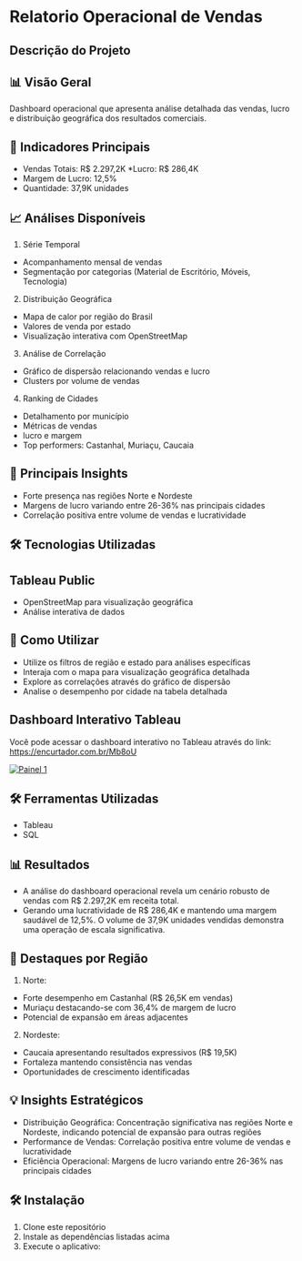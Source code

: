 # Relatorio Operacional de Vendas

## Descrição do Projeto
 
## 📊 Visão Geral
Dashboard operacional que apresenta análise detalhada das vendas, lucro e distribuição geográfica dos resultados comerciais.
## 🔑 Indicadores Principais


* Vendas Totais: R$ 2.297,2K
*Lucro: R$ 286,4K
* Margem de Lucro: 12,5%
* Quantidade: 37,9K unidades

## 📈 Análises Disponíveis

1. Série Temporal

* Acompanhamento mensal de vendas
* Segmentação por categorias (Material de Escritório, Móveis, Tecnologia)


2. Distribuição Geográfica

* Mapa de calor por região do Brasil
* Valores de venda por estado
* Visualização interativa com OpenStreetMap


3. Análise de Correlação

* Gráfico de dispersão relacionando vendas e lucro
* Clusters por volume de vendas


4. Ranking de Cidades

* Detalhamento por município
* Métricas de vendas
* lucro e margem
* Top performers: Castanhal, Muriaçu, Caucaia



## 🎯 Principais Insights

* Forte presença nas regiões Norte e Nordeste
* Margens de lucro variando entre 26-36% nas principais cidades
* Correlação positiva entre volume de vendas e lucratividade

## 🛠 Tecnologias Utilizadas

## Tableau Public
* OpenStreetMap para visualização geográfica
* Análise interativa de dados

## 📱 Como Utilizar

* Utilize os filtros de região e estado para análises específicas
* Interaja com o mapa para visualização geográfica detalhada
* Explore as correlações através do gráfico de dispersão
* Analise o desempenho por cidade na tabela detalhada

## Dashboard Interativo Tableau
Você pode acessar o dashboard interativo no Tableau através do link: https://encurtador.com.br/Mb8oU
<div class='tableauPlaceholder' id='viz1730345003962' style='position: relative'>
    <noscript>
        <a href='#'>
            <img alt='Painel 1' src='https://public.tableau.com/static/images/Ex/Exercicio_3_17303100897160/Painel1/1_rss.png' style='border: none' />
        </a>
</div>


## 🛠️ Ferramentas Utilizadas
- Tableau
- SQL

## 📊 Resultados

* A análise do dashboard operacional revela um cenário robusto de vendas com R$ 2.297,2K em receita total.
* Gerando uma lucratividade de R$ 286,4K e mantendo uma margem saudável de 12,5%. O volume de 37,9K unidades vendidas demonstra uma operação de escala significativa.

## 🎯 Destaques por Região

1. Norte:

* Forte desempenho em Castanhal (R$ 26,5K em vendas)
* Muriaçu destacando-se com 36,4% de margem de lucro
* Potencial de expansão em áreas adjacentes

2. Nordeste:

* Caucaia apresentando resultados expressivos (R$ 19,5K)
* Fortaleza mantendo consistência nas vendas
* Oportunidades de crescimento identificadas



## 💡 Insights Estratégicos

* Distribuição Geográfica: Concentração significativa nas regiões Norte e Nordeste, indicando potencial de expansão para outras regiões
* Performance de Vendas: Correlação positiva entre volume de vendas e lucratividade
* Eficiência Operacional: Margens de lucro variando entre 26-36% nas principais cidades


## 🛠️ Instalação

1. Clone este repositório
2. Instale as dependências listadas acima
3. Execute o aplicativo:

